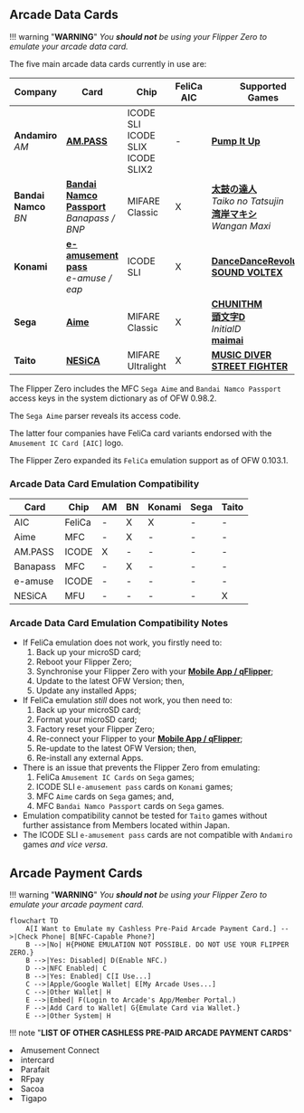 ## Arcade Data Cards
!!! warning "**WARNING**"
    *You __should not__ be using your Flipper Zero to emulate your arcade data card.*

The five main arcade data cards currently in use are:

| Company | Card | Chip | FeliCa<br>AIC | Supported<br>Games |
| ----------- | ---------- | ------------ | ----------- | ----------- |
| **Andamiro**<br>*AM* | [**AM.PASS**](https://am-pass.net/) | ICODE SLI<br>ICODE SLIX<br>ICODE SLIX2 | - | [**Pump It Up**](https://piugame.com/) |
| **Bandai Namco**<br>*BN* | [**Bandai Namco Passport**](https://banapass.net/setlocale/en/)<br>*Banapass / BNP* | MIFARE Classic | X | [**太鼓の達人**](https://donderhiroba.jp/login.php)<br>*Taiko no Tatsujin*<br>[**湾岸マキシ**](https://wanganmaxi-official.com/wanganmaxi6rr/en/)<br>*Wangan Maxi* |
| **Konami** | [**e-amusement pass**](https://p.eagate.573.jp/index.html)<br>*e-amuse / eap*| ICODE SLI | X | [**DanceDanceRevolution**](https://p.eagate.573.jp/game/ddr/ddrworld/top/index.html)<br>[**SOUND VOLTEX**](https://p.eagate.573.jp/game/sdvx/vi/) |
| **Sega** | [**Aime**](https://my-aime.net/en/) | MIFARE Classic | X | [**CHUNITHM**](https://chunithm.sega.com)<br>[**頭文字D**](https://initiald.sega.jp/inidac/)<br>*InitialD*<br>[**maimai**](https://maimai.sega.com/) |
| **Taito** | [**NESiCA**](https://nesica.net/) | MIFARE Ultralight | X | [**MUSIC DIVER**](https://musicdiver.jp/index.html)<br>[**STREET FIGHTER**](https://sf6ta.jp/) |

The Flipper Zero includes the MFC `Sega Aime` and `Bandai Namco Passport` access keys in the system dictionary as of OFW 0.98.2.

The `Sega Aime` parser reveals its access code.

The latter four companies have FeliCa card variants endorsed with the `Amusement IC Card [AIC]` logo.

The Flipper Zero expanded its `FeliCa` emulation support as of OFW 0.103.1.

### Arcade Data Card Emulation Compatibility
| Card | Chip | AM | BN | Konami | Sega | Taito |
| ---------- | ---------- | ---------- | ---------- | ---------- | ---------- | ---------- |
| AIC | FeliCa | - | X | X | - | - | 
| Aime | MFC | - | X | - | - | - |
| AM.PASS | ICODE | X | - | - | - | - |  
| Banapass | MFC | - | X | - | - | - |
| e-amuse | ICODE | - | - | - | - | - |
| NESiCA | MFU | - | - | - | - | X |

### Arcade Data Card Emulation Compatibility Notes
- If FeliCa emulation does not work, you firstly need to:
    1. Back up your microSD card;
    1. Reboot your Flipper Zero;
    1. Synchronise your Flipper Zero with your [**Mobile App / qFlipper**](https://flipperzero.one/update);
    1. Update to the latest OFW Version; then,
    1. Update any installed Apps;
- If FeliCa emulation *still* does not work, you then need to:       
    1. Back up your microSD card;
    1. Format your microSD card;
    1. Factory reset your Flipper Zero;
    1. Re-connect your Flipper to your [**Mobile App / qFlipper**](https://flipperzero.one/update);
    1. Re-update to the latest OFW Version; then,
    1. Re-install any external Apps.
- There is an issue that prevents the Flipper Zero from emulating:
    1. FeliCa `Amusement IC Cards` on `Sega` games;
    1. ICODE SLI `e-amusement pass` cards on `Konami` games;
    1. MFC `Aime` cards on `Sega` games; and,
    1. MFC `Bandai Namco Passport` cards on `Sega` games.
- Emulation compatibility cannot be tested for `Taito` games without further assistance from Members located within Japan.
- The ICODE SLI `e-amusement pass` cards are not compatible with `Andamiro` games *and vice versa*.

## Arcade Payment Cards
!!! warning "**WARNING**"
    *You __should not__ be using your Flipper Zero to emulate your arcade payment card.*
``` mermaid
flowchart TD
    A[I Want to Emulate my Cashless Pre-Paid Arcade Payment Card.] -->|Check Phone| B[NFC-Capable Phone?]
    B -->|No| H{PHONE EMULATION NOT POSSIBLE. DO NOT USE YOUR FLIPPER ZERO.}
    B -->|Yes: Disabled| D(Enable NFC.)
    D -->|NFC Enabled| C
    B -->|Yes: Enabled| C[I Use...]
    C -->|Apple/Google Wallet| E[My Arcade Uses...]
    C -->|Other Wallet| H
    E -->|Embed| F(Login to Arcade's App/Member Portal.)
    F -->|Add Card to Wallet| G{Emulate Card via Wallet.}
    E -->|Other System| H
```
!!! note "**LIST OF OTHER CASHLESS PRE-PAID ARCADE PAYMENT CARDS**"
    <li>Amusement Connect</li><li>intercard</li><li>Parafait</li><li>RFpay</li><li>Sacoa</li><li>Tigapo</li> 

